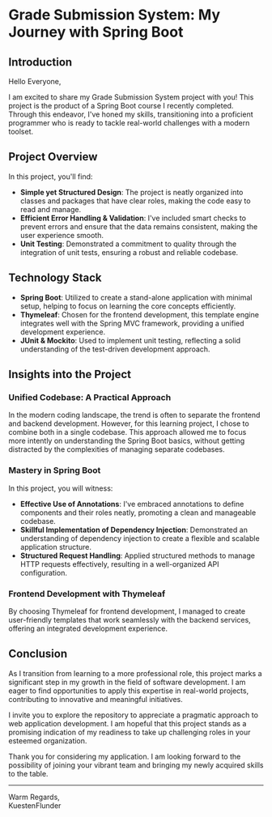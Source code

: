 # Grade Submission System: My Journey with Spring Boot

## Introduction

Hello Everyone,

I am excited to share my Grade Submission System project with you! This project is the product of a Spring Boot course I recently completed. Through this endeavor, I've honed my skills, transitioning into a proficient programmer who is ready to tackle real-world challenges with a modern toolset.

## Project Overview

In this project, you'll find:

- **Simple yet Structured Design**: The project is neatly organized into classes and packages that have clear roles, making the code easy to read and manage.
- **Efficient Error Handling & Validation**: I've included smart checks to prevent errors and ensure that the data remains consistent, making the user experience smooth.
- **Unit Testing**: Demonstrated a commitment to quality through the integration of unit tests, ensuring a robust and reliable codebase.

## Technology Stack

- **Spring Boot**: Utilized to create a stand-alone application with minimal setup, helping to focus on learning the core concepts efficiently.
- **Thymeleaf**: Chosen for the frontend development, this template engine integrates well with the Spring MVC framework, providing a unified development experience.
- **JUnit & Mockito**: Used to implement unit testing, reflecting a solid understanding of the test-driven development approach.

## Insights into the Project

### Unified Codebase: A Practical Approach
In the modern coding landscape, the trend is often to separate the frontend and backend development. However, for this learning project, I chose to combine both in a single codebase. This approach allowed me to focus more intently on understanding the Spring Boot basics, without getting distracted by the complexities of managing separate codebases.

### Mastery in Spring Boot
In this project, you will witness:

- **Effective Use of Annotations**: I've embraced annotations to define components and their roles neatly, promoting a clean and manageable codebase.
- **Skillful Implementation of Dependency Injection**: Demonstrated an understanding of dependency injection to create a flexible and scalable application structure.
- **Structured Request Handling**: Applied structured methods to manage HTTP requests effectively, resulting in a well-organized API configuration.

### Frontend Development with Thymeleaf
By choosing Thymeleaf for frontend development, I managed to create user-friendly templates that work seamlessly with the backend services, offering an integrated development experience.

## Conclusion

As I transition from learning to a more professional role, this project marks a significant step in my growth in the field of software development. I am eager to find opportunities to apply this expertise in real-world projects, contributing to innovative and meaningful initiatives.

I invite you to explore the repository to appreciate a pragmatic approach to web application development. I am hopeful that this project stands as a promising indication of my readiness to take up challenging roles in your esteemed organization.

Thank you for considering my application. I am looking forward to the possibility of joining your vibrant team and bringing my newly acquired skills to the table.

---

Warm Regards,  
KuestenFlunder
